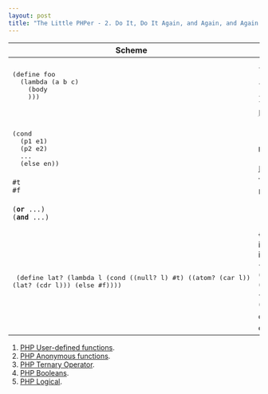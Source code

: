 ```yaml
---
layout: post
title: "The Little PHPer - 2. Do It, Do It Again, and Again, and Again..."
---
```


<style>
.post-title {
    font-size: 29px;   
}
</style>
<table>
    <thead>
        <tr>
            <th>
                Scheme
            </th>
            <th>
                PHP
            </th>
        </tr>
    </thead>
    <tbody>
        <tr>
            <td>
                <pre>
(define foo
  (lambda (a b c) 
    (body
    )))
                </pre>
            </td>
            <td>
                <pre>
function foo      |     $foo = function
($a, $b, $c)      |     ($a, $b, $c) use (&$foo)
{return           |     {return
    body;         |         body;
}                 |     };</pre>
                <sup><a href="#php-function">[1]</a>,</sup> <sup><a href="#php-lambda">[2]</a></sup>
            </td>
        </tr>
        <tr>
            <td>
                <pre>
(cond 
  (p1 e1)
  (p2 e2)
  ...
  (else en))</pre>
            </td>
            <td>
                <pre>

p1 ? e1 
: (p2 ? e2
  ...
  : en);</pre>
                <sup><a href="#php-ternary">[3]</a></sup>
            </td>
        </tr>
        <tr>
            <td class="primitive">
                <code>#t</code> <br />
                <code>#f</code>
            </td>
            <td class="primitive">
                <code>TRUE</code> <br />
                <code>FALSE</code> <sup><a href="#php-boolean">[4]</a></sup>
            </td>
        </tr>
        <tr>
            <td>
                <code>(<b>or</b> ...)</code> <br />
                <code>(<b>and</b> ...)</code>
            </td>
            <td>
                <code>... <b>or</b> ...</code> <br />
                <code>... <b>and</b> ...</code> 
                <sup><a href="#php-logical">[5]</a></sup>
            </td>
        </tr>
        <tr>
            <td>
                <pre>
(define lat?
  (lambda l
    (cond
      ((null? l) #t)
      ((atom? (car l)) (lat? (cdr l)))
      (else #f))))</pre>
            </td>
            <td>
            {%- highlight php -%}
function is_lat
($l)
{return 
    is_nulll($l) ? TRUE 
    : (is_atom(car($l)) ? is_lat(cdr($l))
      : FALSE);
}
            {%- endhighlight -%}
            </td>
        </tr>
        <tr>
            <td>
                <pre>
(define member?
  (lambda (a lat)
    (cond
      ((null? lat) #f)
      (else (or (eq? (car lat) a)
              (member? a (cdr lat)))))))</pre>
            </td>
            <td>
            {%- highlight php -%}
function is_member
($a, $lat)
{return 
    is_nulll($l) ? FALSE 
    : is_eq($a, car($lat)) || is_member($a, cdr($lat));
}
            {%- endhighlight -%}
            </td>
        </tr>
    </tbody>
</table>

<ol>
    <li id="php-function"><a href="https://www.php.net/manual/en/functions.user-defined.php" target="_whitephp-ref">PHP User-defined functions</a>.</li>
    <li id="php-lambda"><a href="https://www.php.net/manual/en/functions.anonymous.php" target="_whitephp-ref">PHP Anonymous functions</a>.</li>
    <li id="php-ternary"><a href="https://www.php.net/manual/en/language.operators.comparison.php#language.operators.comparison.ternary" target="_whitephp-ref">PHP Ternary Operator</a>.</li>
    <li id="php-boolean"><a href="https://www.php.net/manual/en/language.types.boolean.php" target="_whitephp-ref">PHP Booleans</a>.</li>
    <li id="php-logical"><a href="https://www.php.net/manual/en/language.operators.logical.php" target="_whitephp-ref">PHP Logical</a>.</li>
<p></p>
</ol>


